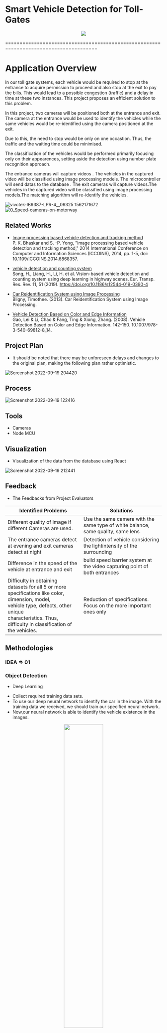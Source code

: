 
# Smart Vehicle Detection for Toll-Gates
 
<p align="center">
  <img src="https://user-images.githubusercontent.com/77114909/191062454-61c068c5-2204-41eb-a875-3db1d4c81eba.png" />
</p>

======================================================================================


# Application Overview
In  our toll gate systems, each vehicle would be required to 
stop at the entrance to acquire permission to proceed and also stop at the exit to pay the bills.
This would lead to a possible congestion (traffic)  and a delay in time at these two instances.
This project proposes an efficient solution to this problem.

In this project, two cameras will be positioned both at the entrance and exit. The camera at the entrance would be used to identify the vehicles while the same vehicles would be re-identified using the camera positioned at the exit.

Due to this, the need to stop would be only on one occastion. Thus, the traffic  and the waiting time could be minimised.

The classification of the vehicles would be performed primarily focusing only on their appearences, setting aside the detection using number plate recognition approach.

The entrance cameras will capture videos . The vehicles in the captured video will be classified using image processing models. The microcontroller will send datas to the database . The exit cameras will capture videos.The vehicles in the captured video will be classified using image processing models.The matching algorithm will re-identify the vehicles.

![vivotek-IB9387-LPR-4__09325 1562171672](https://user-images.githubusercontent.com/77114909/190961760-4cf5beaf-dc0b-442d-87f1-0771866d141d.jpg)![0_Speed-cameras-on-motorway](https://user-images.githubusercontent.com/77114909/190962672-816c5c12-14a1-4348-8bac-f7bde3151c09.jpg)

## Related Works

* [Image processing based vehicle detection and tracking method](https://ieeexplore.ieee.org/document/6868357)<br>
  P. K. Bhaskar and S. -P. Yong, "Image processing based vehicle detection and tracking method," 2014 International Conference on Computer and Information Sciences (ICCOINS), 2014, pp. 1-5, doi: 10.1109/ICCOINS.2014.6868357.
  
* [vehicle detection and counting system](https://rdcu.be/cVSWT)<br>
  Song, H., Liang, H., Li, H. et al. Vision-based vehicle detection and counting system using deep learning in highway scenes. Eur. Transp. Res. Rev. 11, 51 (2019). https://doi.org/10.1186/s12544-019-0390-4
 
* [Car Reidentification System using Image Processing](https://www.researchgate.net/publication/258222322_Car_Reidentification_System_using_Image_Processing)<br>
  Bligny, Timothee. (2013). Car Reidentification System using Image Processing. 

* [Vehicle Detection Based on Color and Edge Information](https://www.researchgate.net/publication/221472002_Vehicle_Detection_Based_on_Color_and_Edge_Information)<br>
  Gao, Lei & Li, Chao & Fang, Ting & Xiong, Zhang. (2008). Vehicle Detection Based on Color and Edge Information. 142-150. 10.1007/978-3-540-69812-8_14.  


## Project Plan
* It should be noted that there may be unforeseen delays and changes to the original plan, making the following plan rather optimistic.

![Screenshot 2022-09-19 204420](https://user-images.githubusercontent.com/77114909/191054486-7ba7b810-9345-4220-a29f-4ff9f2c23303.jpg)

## Process
![Screenshot 2022-09-19 122416](https://user-images.githubusercontent.com/77114909/190963962-f4e19ca4-7dec-4b54-9f59-79ab4b68b864.jpg)




## Tools
* Cameras
* Node MCU
## Visualization
* Visualization of the data from the database using React

![Screenshot 2022-09-19 212441](https://user-images.githubusercontent.com/77114909/191060384-34bd1299-b034-4346-a610-31185e7da523.jpg)

## Feedback
* The Feedbacks from Project Evaluators

| Identified Problems    | Solutions     | 
| ---------------------- | ------------- | 
| Different quality of image if different Cameras are used.| Use the same camera with the same type of white balance, same quality, same lens       | 
| The entrance cameras detect at evening and exit cameras detect at night                  | Detection of vehicle considering the lightintensity of the surrounding
| Difference in the speed of the vehicle at entrance and exit    | build speed barrier system at the video capturing point of both entrances    | 
| Difficulty in obtaining datasets for all 5 or more <br> specifications like color, dimension, model, <br> vehicle type, defects, other unique <br> characteristics. Thus, difficulty in classification of the vehicles.    |Reduction of specifications. <br> Focus on the more important ones only      |

## Methodologies
### IDEA => 01
 ###  Object Detection 
  - Deep Learning
  * Collect required training data sets.
  * To use our deep neural network to identify the car in the image. With the training data we received, we should train our specified neural network.
  * Now,our neural network is able to identify the vehicle existence in the images.
  <p align="center">
  <img width ="50%" height ="auto" src="https://assets.skyfilabs.com/images/blog/car-model-recogintion-using-image-processing.webp" />
</p>
 
 

 ### Colour Detection
  - Taking the pixel value that has maximum occurence inside the bounding box
 
 ### Vehicle Type
  * Convolutional Neural Network
  - Use Transfer Learning in Existing Networks for vehicle type detection

 ### Vehicle Model
* After collecting datasets,we can mark and draw bounding box using LabelMe software.
* Then train the datasets with respect to model of the vehicle.
* It will predict the correct model for our input image.

<p align="center">
  <img width="50%" height="auto" src="https://fiverr-res.cloudinary.com/videos/so_0.259625,t_main1,q_auto,f_auto/sxf4nvsqtkoajoccbtfk/annotate-and-your-ai-training-data-with-excellent-accuracy.png" />
</p>

### IDEA => 02
* We will feed the footage into the Convolutional neural network model after receiving video input from the entry camera.
* The CNN model will provide a Feature vector, which is a matrix representation of each vehicle.
* The model is then trained, and feature vectors are utilized to generate a graph.
* Then we'll feed the video output that was captured by output to retrieve the feature vector, and we'll compare the output feature vector to the trained feature vector using the Euclidian distance.
* Our output is the point with the lowest euclidian.

#### Train the model
* A vehicle's input and output feature vectors should be the same. However, in practice, this is not achievable. As a result, the Euclidian distance will be greater than zero. We may use mean square error and lower the loss function to lessen the distance between the feature vectors.Therefore,the accuracy will be high.


![JERsKXkW4T-screen-shot-2016-05-05-at-123118-pm](https://user-images.githubusercontent.com/77114909/192434441-d6731f85-c2ab-44e0-9267-ac26621f26d4.png)
![Overall-System-for-Vehicle-Make-Model-Identification](https://user-images.githubusercontent.com/77114909/192434526-1e3b9dbd-9022-417b-b371-70e23cb4de73.png)

### Feature Extraction
The process of turning raw data into numerical features that can be processed while keeping the information in the original data set is known as feature extraction. Compared to using machine learning on the raw data directly, it produces better results.

#### Extract Gray Scale Pixel Values


#### Extract Mean Pixel Values


#### Extract Edge Features
 * Edge detection is a method of image processing that locates the edges of objects in pictures. It operates by looking for changes in brightness. In fields like image processing, computer vision, and machine vision, edge detection is used for image segmentation and data extraction.
  * There are many algorithms to find Edge features
![11](https://user-images.githubusercontent.com/77114909/195009764-4ca01465-1197-474c-bbea-18b2ae060b6d.png)

   #####     Sobel
   *     ![Screenshot 2022-10-11 113504](https://user-images.githubusercontent.com/77114909/195010143-e174f52e-e5b5-4918-a0e8-768ffb8aa7d5.jpg)


##### canny
![image](https://user-images.githubusercontent.com/77114909/195013727-14c3f3e7-d599-451c-9f75-395cd5776985.png)


   
* Extract 

